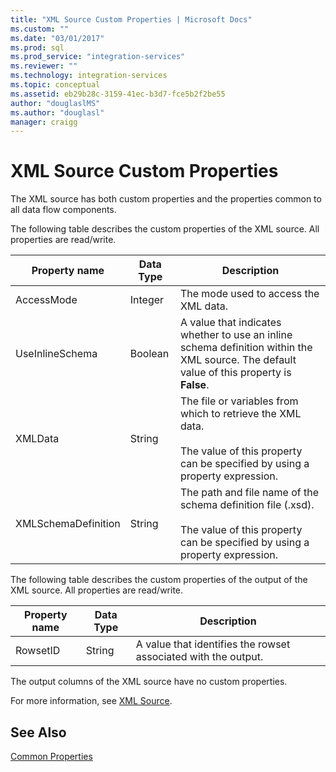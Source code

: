 ```yaml
---
title: "XML Source Custom Properties | Microsoft Docs"
ms.custom: ""
ms.date: "03/01/2017"
ms.prod: sql
ms.prod_service: "integration-services"
ms.reviewer: ""
ms.technology: integration-services
ms.topic: conceptual
ms.assetid: eb29b28c-3159-41ec-b3d7-fce5b2f2be55
author: "douglaslMS"
ms.author: "douglasl"
manager: craigg
---
```

# XML Source Custom Properties
  The XML source has both custom properties and the properties common to all data flow components.  
  
 The following table describes the custom properties of the XML source. All properties are read/write.  
  
|Property name|Data Type|Description|  
|-------------------|---------------|-----------------|  
|AccessMode|Integer|The mode used to access the XML data.|  
|UseInlineSchema|Boolean|A value that indicates whether to use an inline schema definition within the XML source. The default value of this property is **False**.|  
|XMLData|String|The file or variables from which to retrieve the XML data.<br /><br /> The value of this property can be specified by using a property expression.|  
|XMLSchemaDefinition|String|The path and file name of the schema definition file (.xsd).<br /><br /> The value of this property can be specified by using a property expression.|  
  
 The following table describes the custom properties of the output of the XML source. All properties are read/write.  
  
|Property name|Data Type|Description|  
|-------------------|---------------|-----------------|  
|RowsetID|String|A value that identifies the rowset associated with the output.|  
  
 The output columns of the XML source have no custom properties.  
  
 For more information, see [XML Source](../../integration-services/data-flow/xml-source.md).  
  
## See Also  
 [Common Properties](http://msdn.microsoft.com/library/51973502-5cc6-4125-9fce-e60fa1b7b796)  
  
  
